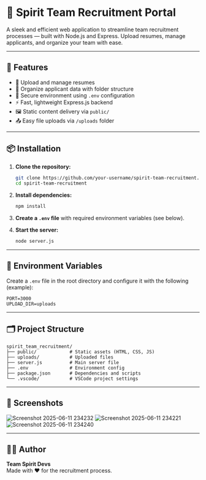 # 🚀 Spirit Team Recruitment Portal

A sleek and efficient web application to streamline team recruitment processes — built with Node.js and Express. Upload resumes, manage applicants, and organize your team with ease.

---

## 🌟 Features

- 📝 Upload and manage resumes  
- 📁 Organize applicant data with folder structure  
- 🔐 Secure environment using `.env` configuration  
- ⚡ Fast, lightweight Express.js backend  
- 🖼 Static content delivery via `public/`  
- 📤 Easy file uploads via `/uploads` folder  

---

## 📦 Installation

1. **Clone the repository:**
   ```bash
   git clone https://github.com/your-username/spirit-team-recruitment.git
   cd spirit-team-recruitment
   ```

2. **Install dependencies:**
   ```bash
   npm install
   ```

3. **Create a `.env` file** with required environment variables (see below).

4. **Start the server:**
   ```bash
   node server.js
   ```

---

## 🔧 Environment Variables

Create a `.env` file in the root directory and configure it with the following (example):

```env
PORT=3000
UPLOAD_DIR=uploads
```

---

## 🗂 Project Structure

```
spirit_team_recruitment/
├── public/            # Static assets (HTML, CSS, JS)
├── uploads/           # Uploaded files
├── server.js          # Main server file
├── .env               # Environment config
├── package.json       # Dependencies and scripts
└── .vscode/           # VSCode project settings
```

---

## 📸 Screenshots

![Screenshot 2025-06-11 234232](https://github.com/user-attachments/assets/496f1781-0285-4bfb-b240-97d9c796f1d4)
![Screenshot 2025-06-11 234221](https://github.com/user-attachments/assets/ad249439-7ccb-4267-bd0f-eb74f867a31c)
![Screenshot 2025-06-11 234240](https://github.com/user-attachments/assets/c8b4b657-8e3d-473b-ab11-8a07f78a20a5)

---

## 👨‍💻 Author

**Team Spirit Devs**  
Made with ❤️ for the recruitment process.
